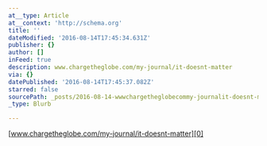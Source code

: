 ```yaml
---
at__type: Article
at__context: 'http://schema.org'
title: ''
dateModified: '2016-08-14T17:45:34.631Z'
publisher: {}
author: []
inFeed: true
description: www.chargetheglobe.com/my-journal/it-doesnt-matter
via: {}
datePublished: '2016-08-14T17:45:37.082Z'
starred: false
sourcePath: _posts/2016-08-14-wwwchargetheglobecommy-journalit-doesnt-matter.md
_type: Blurb

---
```

[www.chargetheglobe.com/my-journal/it-doesnt-matter][0]

[0]: http://www.chargetheglobe.com/my-journal/it-doesnt-matter "Saving Turtles"